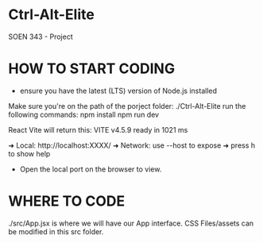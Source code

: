 # Ctrl-Alt-Elite
SOEN 343 - Project

# HOW TO START CODING
- ensure you have the latest (LTS) version of Node.js installed

Make sure you're on the path of the porject folder: ./Ctrl-Alt-Elite
run the following commands:
  npm install
  npm run dev

React Vite will return this: 
VITE v4.5.9  ready in 1021 ms

  ➜  Local:   http://localhost:XXXX/
  ➜  Network: use --host to expose
  ➜  press h to show help

- Open the local port on the browser to view.

# WHERE TO CODE
./src/App.jsx is where we will have our App interface. CSS Files/assets can be modified in this src folder. 

